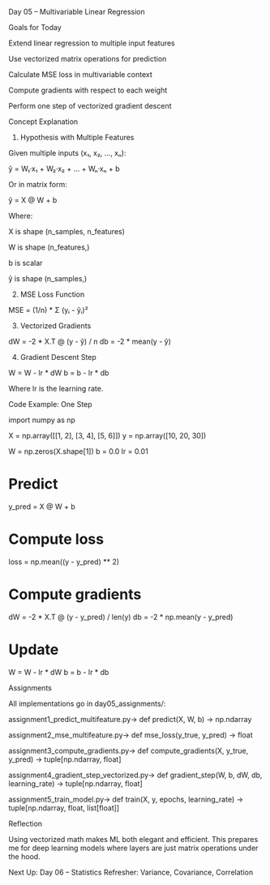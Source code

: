 Day 05 – Multivariable Linear Regression

Goals for Today

Extend linear regression to multiple input features

Use vectorized matrix operations for prediction

Calculate MSE loss in multivariable context

Compute gradients with respect to each weight

Perform one step of vectorized gradient descent

Concept Explanation

1. Hypothesis with Multiple Features

Given multiple inputs (x₁, x₂, ..., xₙ):

ŷ = W₁·x₁ + W₂·x₂ + ... + Wₙ·xₙ + b

Or in matrix form:

ŷ = X @ W + b

Where:

X is shape (n_samples, n_features)

W is shape (n_features,)

b is scalar

ŷ is shape (n_samples,)

2. MSE Loss Function

MSE = (1/n) * Σ (yᵢ - ŷᵢ)²

3. Vectorized Gradients

dW = -2 * X.T @ (y - ŷ) / n
db = -2 * mean(y - ŷ)

4. Gradient Descent Step

W = W - lr * dW
b = b - lr * db

Where lr is the learning rate.

Code Example: One Step

import numpy as np

X = np.array([[1, 2],
              [3, 4],
              [5, 6]])
y = np.array([10, 20, 30])

W = np.zeros(X.shape[1])
b = 0.0
lr = 0.01

# Predict
y_pred = X @ W + b

# Compute loss
loss = np.mean((y - y_pred) ** 2)

# Compute gradients
dW = -2 * X.T @ (y - y_pred) / len(y)
db = -2 * np.mean(y - y_pred)

# Update
W = W - lr * dW
b = b - lr * db

Assignments

All implementations go in day05_assignments/:

assignment1_predict_multifeature.py→ def predict(X, W, b) -> np.ndarray

assignment2_mse_multifeature.py→ def mse_loss(y_true, y_pred) -> float

assignment3_compute_gradients.py→ def compute_gradients(X, y_true, y_pred) -> tuple[np.ndarray, float]

assignment4_gradient_step_vectorized.py→ def gradient_step(W, b, dW, db, learning_rate) -> tuple[np.ndarray, float]

assignment5_train_model.py→ def train(X, y, epochs, learning_rate) -> tuple[np.ndarray, float, list[float]]

Reflection

Using vectorized math makes ML both elegant and efficient. This prepares me for deep learning models where layers are just matrix operations under the hood.

Next Up: Day 06 – Statistics Refresher: Variance, Covariance, Correlation